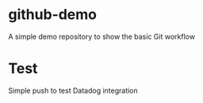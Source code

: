 # github-demo
A simple demo repository to show the basic Git workflow


# Test

Simple push to test Datadog integration
